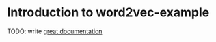 # Introduction to word2vec-example

TODO: write [great documentation](http://jacobian.org/writing/what-to-write/)
